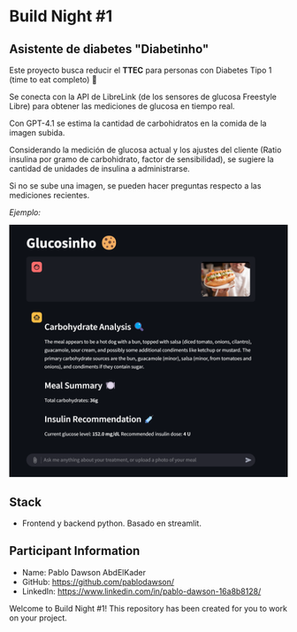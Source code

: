 # Build Night #1

## Asistente de diabetes "Diabetinho"

Este proyecto busca reducir el **TTEC** para personas con Diabetes Tipo 1 (time to eat completo) 🌭

Se conecta con la API de LibreLink (de los sensores de glucosa Freestyle Libre) para obtener las mediciones de glucosa en tiempo real.

Con GPT-4.1 se estima la cantidad de carbohidratos en la comida de la imagen subida.

Considerando la medición de glucosa actual y los ajustes del cliente (Ratio insulina por gramo de carbohidrato, factor de sensibilidad), se sugiere la cantidad de unidades de insulina a administrarse.

Si no se sube una imagen, se pueden hacer preguntas respecto a las mediciones recientes.

*Ejemplo:*

![demo](demo.png)

## Stack
- Frontend y backend python. Basado en streamlit.

## Participant Information
- Name: Pablo Dawson AbdElKader
- GitHub: https://github.com/pablodawson/
- LinkedIn: https://www.linkedin.com/in/pablo-dawson-16a8b8128/

Welcome to Build Night #1! This repository has been created for you to work on your project.
